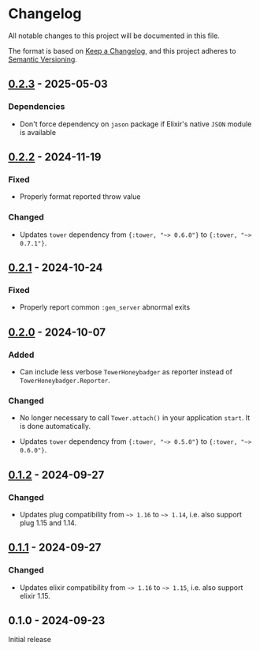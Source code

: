 # Changelog

All notable changes to this project will be documented in this file.

The format is based on [Keep a Changelog](https://keepachangelog.com/en/1.1.0/),
and this project adheres to [Semantic Versioning](https://semver.org/spec/v2.0.0.html).

## [0.2.3] - 2025-05-03

### Dependencies

- Don't force dependency on `jason` package if Elixir's native `JSON` module is available

## [0.2.2] - 2024-11-19

### Fixed

- Properly format reported throw value

### Changed

- Updates `tower` dependency from `{:tower, "~> 0.6.0"}` to `{:tower, "~> 0.7.1"}`.

## [0.2.1] - 2024-10-24

### Fixed

- Properly report common `:gen_server` abnormal exits

## [0.2.0] - 2024-10-07

### Added

- Can include less verbose `TowerHoneybadger` as reporter instead of `TowerHoneybadger.Reporter`.

### Changed

- No longer necessary to call `Tower.attach()` in your application `start`. It is done
automatically.

- Updates `tower` dependency from `{:tower, "~> 0.5.0"}` to `{:tower, "~> 0.6.0"}`.

## [0.1.2] - 2024-09-27

### Changed

- Updates plug compatibility from `~> 1.16` to `~> 1.14`, i.e. also support plug 1.15 and 1.14.

## [0.1.1] - 2024-09-27

### Changed

- Updates elixir compatibility from `~> 1.16` to `~> 1.15`, i.e. also support elixir 1.15.

## 0.1.0 - 2024-09-23

Initial release

[0.2.3]: https://github.com/mimiquate/tower_honeybadger/compare/v0.2.2...v0.2.3/
[0.2.2]: https://github.com/mimiquate/tower_honeybadger/compare/v0.2.1...v0.2.2/
[0.2.1]: https://github.com/mimiquate/tower_honeybadger/compare/v0.2.0...v0.2.1/
[0.2.0]: https://github.com/mimiquate/tower_honeybadger/compare/v0.1.2...v0.2.0/
[0.1.2]: https://github.com/mimiquate/tower_honeybadger/compare/v0.1.1...v0.1.2/
[0.1.1]: https://github.com/mimiquate/tower_honeybadger/compare/v0.1.0...v0.1.1/
